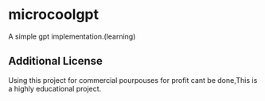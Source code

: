 # microcoolgpt
A simple gpt implementation.(learning)

## Additional License
Using this project for commercial pourpouses for profit cant be done,This is a highly educational project.
